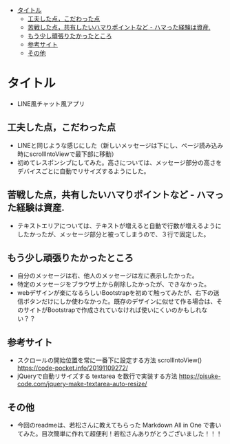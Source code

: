 - [タイトル](#タイトル)
  - [工夫した点，こだわった点](#工夫した点こだわった点)
  - [苦戦した点，共有したいハマりポイントなど - ハマった経験は資産.](#苦戦した点共有したいハマりポイントなど---ハマった経験は資産)
  - [もう少し頑張りたかったところ](#もう少し頑張りたかったところ)
  - [参考サイト](#参考サイト)
  - [その他](#その他)

# タイトル
- LINE風チャット風アプリ

## 工夫した点，こだわった点
- LINEと同じような感じにした（新しいメッセージは下にし、ページ読み込み時にscrollIntoViewで最下部に移動）
- 初めてレスポンシブにしてみた。高さについては、メッセージ部分の高さをデバイスごとに自動でリサイズするようにした。
## 苦戦した点，共有したいハマりポイントなど - ハマった経験は資産.

- テキストエリアについては、テキストが増えると自動で行数が増えるようにしたかったが、メッセージ部分と被ってしまうので、３行で固定した。

## もう少し頑張りたかったところ
- 自分のメッセージは右、他人のメッセージは左に表示したかった。
- 特定のメッセージをブラウザ上から削除したかったが、できなかった。
- webデザインが楽になるらしいBootstrapを初めて触ってみたが、右下の送信ボタンだけにしか使わなかった。既存のデザインに似せて作る場合は、そのサイトがBootstrapで作成されていなければ使いにくいのかもしれない？？

## 参考サイト

- スクロールの開始位置を常に一番下に設定する方法 scrollIntoView()  https://code-pocket.info/20191109272/
- jQueryで自動リサイズする textarea を数行で実装する方法 https://pisuke-code.com/jquery-make-textarea-auto-resize/

## その他

- 今回のreadmeは、若松さんに教えてもらった Markdown All in One で書いてみた。目次簡単に作れて超便利！若松さんありがとうございました！！！